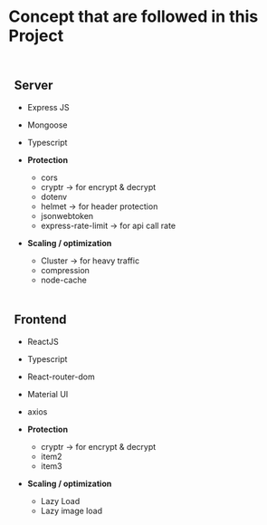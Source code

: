 # Concept that are followed in this Project

<div style="display: flex; justify-content: space-between;">

<div style="flex: 1; padding: 10px;">

## Server

- Express JS
- Mongoose
- Typescript

- **Protection**

  - cors
  - cryptr -> for encrypt & decrypt
  - dotenv
  - helmet -> for header protection
  - jsonwebtoken
  - express-rate-limit -> for api call rate

- **Scaling / optimization**

  - Cluster -> for heavy traffic
  - compression
  - node-cache

  <div style="flex: 1; padding: 10px;">

## Frontend

- ReactJS
- Typescript
- React-router-dom
- Material UI
- axios

- **Protection**

  - cryptr -> for encrypt & decrypt
  - item2
  - item3

- **Scaling / optimization**
  - Lazy Load
  - Lazy image load

</div>

</div>
